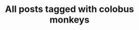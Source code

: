 ---
layout: tag
title: "All posts tagged with colobus monkeys"
permalink: /weblog/tags/colobus-monkeys/
taxonomy: colobus monkeys
---